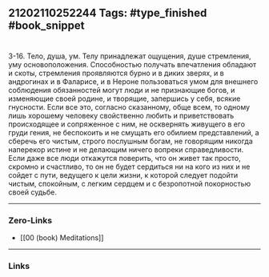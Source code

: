 21202110252244
Tags: #type_finished #book_snippet 
---
# 

 3-16. Тело, душа, ум. Телу принадлежат ощущения, душе  стремления, уму  основоположения. Способностью получать впечатления обладают и скоты, стремления проявляются бурно и в диких зверях, и в андрогинах  и в Фаларисе, и в Нероне  пользоваться умом для внешнего соблюдения обязанностей могут люди и не признающие богов, и изменяющие своей родине, и творящие, запершись у себя, всякие гнусности. Если все это, согласно сказанному, обще всем, то одному лишь хорошему человеку свойственно любить и приветствовать происходящее и сопряженное с ним, не осквернять живущего в его груди гения, не беспокоить и не смущать его обилием представлений, а сберечь его чистым, строго послушным богам, не говорящим никогда наперекор истине и не делающим ничего вопреки справедливости. Если даже все люди откажутся поверить, что он живет так просто, скромно и счастливо, то он не будет сердиться ни на кого из них и не сойдет с пути, ведущего к цели жизни, к которой следует подойти чистым, спокойным, с легким сердцем и с безропотной покорностью своей судьбе. 

---
### Zero-Links
 - [[00 (book) Meditations]]
---
### Links
